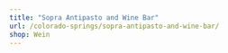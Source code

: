 ```yaml
---
title: "Sopra Antipasto and Wine Bar"
url: /colorado-springs/sopra-antipasto-and-wine-bar/
shop: Wein
---
```

